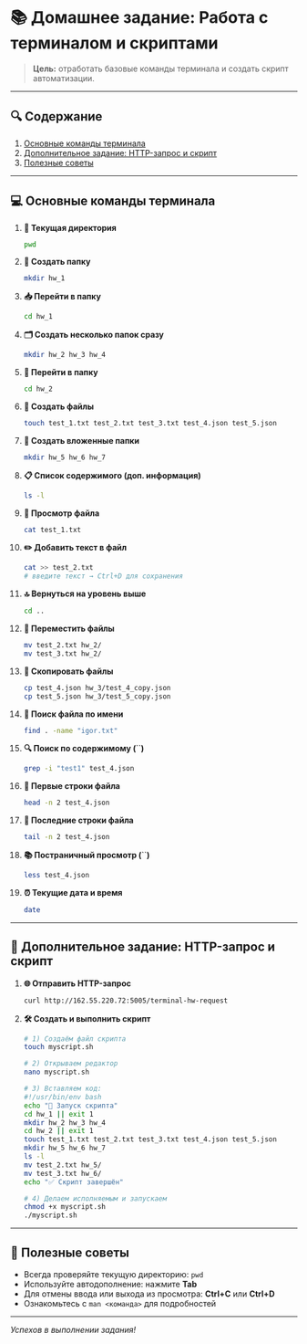 # 📚 Домашнее задание: Работа с терминалом и скриптами

> **Цель:** отработать базовые команды терминала и создать скрипт автоматизации.

---

## 🔍 Содержание

1. [Основные команды терминала](#-основные-команды-терминала)
2. [Дополнительное задание: HTTP-запрос и скрипт](#-дополнительное-задание-http-запрос-и-скрипт)
3. [Полезные советы](#-полезные-советы)

---

## 💻 Основные команды терминала

1. **📁 Текущая директория**

   ```bash
   pwd
   ```

2. **📂 Создать папку**

   ```bash
   mkdir hw_1
   ```

3. **📥 Перейти в папку**

   ```bash
   cd hw_1
   ```

4. **🗂️ Создать несколько папок сразу**

   ```bash
   mkdir hw_2 hw_3 hw_4
   ```

5. **🚪 Перейти в папку**

   ```bash
   cd hw_2
   ```

6. **📝 Создать файлы**

   ```bash
   touch test_1.txt test_2.txt test_3.txt test_4.json test_5.json
   ```

7. **📂 Создать вложенные папки**

   ```bash
   mkdir hw_5 hw_6 hw_7
   ```

8. **📋 Список содержимого (доп. информация)**

   ```bash
   ls -l
   ```

9. **📖 Просмотр файла**

   ```bash
   cat test_1.txt
   ```

10. **✏️ Добавить текст в файл**

    ```bash
    cat >> test_2.txt
    # введите текст → Ctrl+D для сохранения
    ```

11. **🔝 Вернуться на уровень выше**

    ```bash
    cd ..
    ```

12. **🔄 Переместить файлы**

    ```bash
    mv test_2.txt hw_2/
    mv test_3.txt hw_2/
    ```

13. **📑 Скопировать файлы**

    ```bash
    cp test_4.json hw_3/test_4_copy.json
    cp test_5.json hw_3/test_5_copy.json
    ```

14. **🔎 Поиск файла по имени**

    ```bash
    find . -name "igor.txt"
    ```

15. **🔍 Поиск по содержимому (**``**)**

    ```bash
    grep -i "test1" test_4.json
    ```

16. **📄 Первые строки файла**

    ```bash
    head -n 2 test_4.json
    ```

17. **📃 Последние строки файла**

    ```bash
    tail -n 2 test_4.json
    ```

18. **📚 Постраничный просмотр (**``**)**

    ```bash
    less test_4.json
    ```

19. **⏰ Текущие дата и время**

    ```bash
    date
    ```

---

## 🚀 Дополнительное задание: HTTP-запрос и скрипт

1. **🌐 Отправить HTTP-запрос**

   ```bash
   curl http://162.55.220.72:5005/terminal-hw-request
   ```

2. **🛠️ Создать и выполнить скрипт**

   ```bash
   # 1) Создаём файл скрипта
   touch myscript.sh

   # 2) Открываем редактор
   nano myscript.sh

   # 3) Вставляем код:
   #!/usr/bin/env bash
   echo "🚀 Запуск скрипта"
   cd hw_1 || exit 1
   mkdir hw_2 hw_3 hw_4
   cd hw_2 || exit 1
   touch test_1.txt test_2.txt test_3.txt test_4.json test_5.json
   mkdir hw_5 hw_6 hw_7
   ls -l
   mv test_2.txt hw_5/
   mv test_3.txt hw_6/
   echo "✅ Скрипт завершён"

   # 4) Делаем исполняемым и запускаем
   chmod +x myscript.sh
   ./myscript.sh
   ```

---

## 🔧 Полезные советы

- Всегда проверяйте текущую директорию: `pwd`
- Используйте автодополнение: нажмите **Tab**
- Для отмены ввода или выхода из просмотра: **Ctrl+C** или **Ctrl+D**
- Ознакомьтесь с `man <команда>` для подробностей

---

*Успехов в выполнении задания!*

